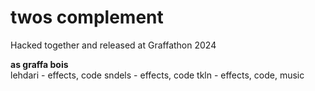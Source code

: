 twos complement
============

Hacked together and released at Graffathon 2024

**as graffa bois**  
lehdari - effects, code
sndels - effects, code
tkln - effects, code, music
